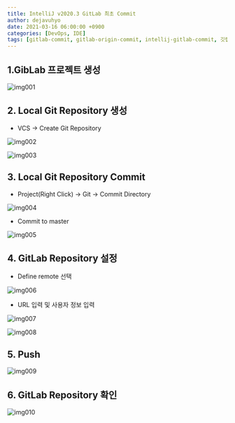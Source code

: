 ```yaml
---
title: IntelliJ v2020.3 GitLab 최초 Commit
author: dejavuhyo
date: 2021-03-16 06:00:00 +0900
categories: [DevOps, IDE]
tags: [gitlab-commit, gitlab-origin-commit, intellij-gitlab-commit, 깃랩-커밋, 깃랩-origin-커밋, 인텔리제이-깃랩-커밋]
---
```


## 1.GibLab 프로젝트 생성

![img001](/assets/img/2021-03-16-intellij-v2020-3-gitlab-origin-commit/img001.png)

## 2. Local Git Repository 생성

* VCS → Create Git Repository

![img002](/assets/img/2021-03-16-intellij-v2020-3-gitlab-origin-commit/img002.png)

![img003](/assets/img/2021-03-16-intellij-v2020-3-gitlab-origin-commit/img003.png)

## 3. Local Git Repository Commit

* Project(Right Click) → Git → Commit Directory

![img004](/assets/img/2021-03-16-intellij-v2020-3-gitlab-origin-commit/img004.png)

* Commit to master

![img005](/assets/img/2021-03-16-intellij-v2020-3-gitlab-origin-commit/img005.png)

## 4. GitLab Repository 설정

* Define remote 선택

![img006](/assets/img/2021-03-16-intellij-v2020-3-gitlab-origin-commit/img006.png)

* URL 입력 및 사용자 정보 입력

![img007](/assets/img/2021-03-16-intellij-v2020-3-gitlab-origin-commit/img007.png)

![img008](/assets/img/2021-03-16-intellij-v2020-3-gitlab-origin-commit/img008.png)

## 5. Push

![img009](/assets/img/2021-03-16-intellij-v2020-3-gitlab-origin-commit/img009.png)

## 6. GitLab Repository 확인

![img010](/assets/img/2021-03-16-intellij-v2020-3-gitlab-origin-commit/img010.png)
